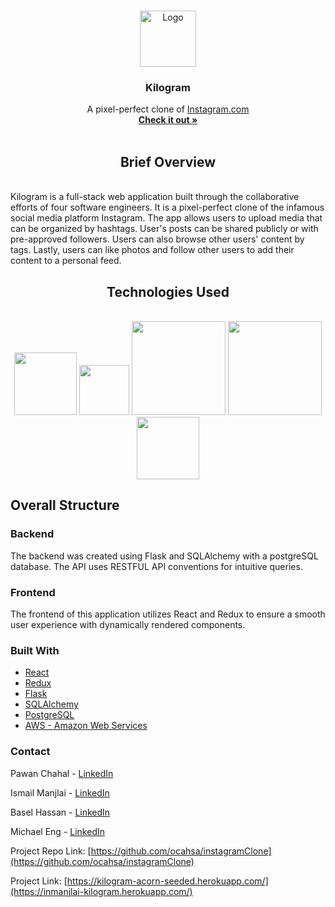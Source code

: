 <br />
<p align="center">
    <img src="https://media.istockphoto.com/photos/3d-simple-rainbow-snapshot-camera-with-lens-on-pastel-background-with-picture-id1308083607?b=1&k=20&m=1308083607&s=170667a&w=0&h=5pcEUtjvmq7_PAmneHgxStCP9LgHuZeApznUxmrSDcI=" alt="Logo" width="90" height="90">
  </a>

  <h3 align="center">Kilogram</h3>

  <p align="center">
    A pixel-perfect clone of <a href="https://www.instagram.com/">Instagram.com</a>
    <br />
    <a href="https://kilogram-acorn-seeded.herokuapp.com/" target="_blank"><strong>Check it out »</strong></a>
    <br />
    <br />
  </p>
</p>

<h2 align="center"> Brief Overview </h2>
<br/>
Kilogram is a full-stack web application built through the collaborative efforts of four software engineers. It is a pixel-perfect clone of the infamous social media platform Instagram. The app allows users to upload media that can be organized by hashtags. User's posts can be shared publicly or with pre-approved followers. Users can also browse other users' content by tags. Lastly, users can like photos and follow other users to add their content to a personal feed.

<h2 align="center">Technologies Used</h2>
<br />
<div align="center">
   <img src="https://user-images.githubusercontent.com/83699039/139297272-dcf4b5fa-7fc6-450d-aefd-102bcd899877.png" width="100px" />
   <img src="https://user-images.githubusercontent.com/83699039/139297672-03f03106-a3d5-49e0-8c23-0b04a50a0e87.png" width="80px" />
   <img src="https://user-images.githubusercontent.com/83699039/139297300-7bd0cc7d-1833-4727-b1e2-5a89e447f91f.png" width="150px" />
   <img src="https://user-images.githubusercontent.com/83699039/139297303-609fff3b-1d2a-4e37-b6a6-f2e736ada553.png" width="150px" />
   <img src="https://user-images.githubusercontent.com/83699039/139297308-d8ba18ed-de1a-4530-9fdd-9845cb426378.png" width="100px" />
</div>

## Overall Structure
### Backend
The backend was created using Flask and SQLAlchemy with a postgreSQL database. The API uses RESTFUL API conventions for intuitive queries.

### Frontend
The frontend of this application utilizes React and Redux to ensure a smooth user experience with dynamically rendered components.

### Built With
* [React](https://reactjs.org/)
* [Redux](https://redux.js.org/)
* [Flask](https://flask.palletsprojects.com/en/2.0.x/)
* [SQLAlchemy](https://www.sqlalchemy.org/)
* [PostgreSQL](https://www.postgresql.org/docs/)
* [AWS - Amazon Web Services](https://aws.amazon.com/)

### Contact
Pawan Chahal - [LinkedIn](https://www.linkedin.com/in/pawanchahal/)

Ismail Manjlai - [LinkedIn](https://www.linkedin.com/in/inmanjlai/)

Basel Hassan - [LinkedIn](https://www.linkedin.com/in/basel-hassan/)

Michael Eng - [LinkedIn](https://www.linkedin.com/in/m5-design/)

Project Repo Link: [https://github.com/ocahsa/instagramClone](https://github.com/ocahsa/instagramClone)

Project Link: [https://kilogram-acorn-seeded.herokuapp.com/](https://inmanjlai-kilogram.herokuapp.com/)
